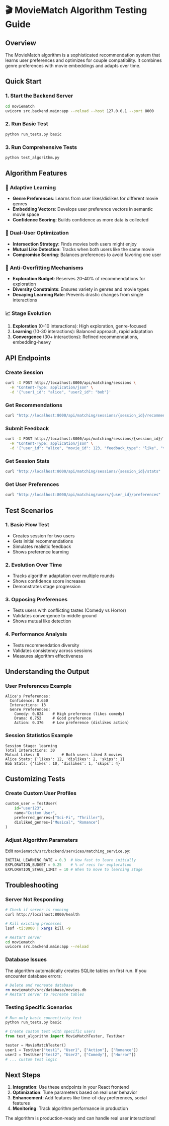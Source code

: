 # 🎬 MovieMatch Algorithm Testing Guide

## Overview

The MovieMatch algorithm is a sophisticated recommendation system that learns user preferences and optimizes for couple compatibility. It combines genre preferences with movie embeddings and adapts over time.

## Quick Start

### 1. Start the Backend Server
```bash
cd moviematch
uvicorn src.backend.main:app --reload --host 127.0.0.1 --port 8000
```

### 2. Run Basic Test
```bash
python run_tests.py basic
```

### 3. Run Comprehensive Tests
```bash
python test_algorithm.py
```

## Algorithm Features

### 🧠 **Adaptive Learning**
- **Genre Preferences**: Learns from user likes/dislikes for different movie genres
- **Embedding Vectors**: Develops user preference vectors in semantic movie space
- **Confidence Scoring**: Builds confidence as more data is collected

### 👥 **Dual-User Optimization**
- **Intersection Strategy**: Finds movies both users might enjoy
- **Mutual Like Detection**: Tracks when both users like the same movie
- **Compromise Scoring**: Balances preferences to avoid favoring one user

### 🎯 **Anti-Overfitting Mechanisms**
- **Exploration Budget**: Reserves 20-40% of recommendations for exploration
- **Diversity Constraints**: Ensures variety in genres and movie types
- **Decaying Learning Rate**: Prevents drastic changes from single interactions

### 📈 **Stage Evolution**
1. **Exploration** (0-10 interactions): High exploration, genre-focused
2. **Learning** (10-30 interactions): Balanced approach, rapid adaptation
3. **Convergence** (30+ interactions): Refined recommendations, embedding-heavy

## API Endpoints

### Create Session
```bash
curl -X POST http://localhost:8000/api/matching/sessions \
  -H "Content-Type: application/json" \
  -d '{"user1_id": "alice", "user2_id": "bob"}'
```

### Get Recommendations
```bash
curl "http://localhost:8000/api/matching/sessions/{session_id}/recommendations?batch_size=10"
```

### Submit Feedback
```bash
curl -X POST http://localhost:8000/api/matching/sessions/{session_id}/feedback \
  -H "Content-Type: application/json" \
  -d '{"user_id": "alice", "movie_id": 123, "feedback_type": "like", "time_spent_ms": 5000}'
```

### Get Session Stats
```bash
curl "http://localhost:8000/api/matching/sessions/{session_id}/stats"
```

### Get User Preferences
```bash
curl "http://localhost:8000/api/matching/users/{user_id}/preferences"
```

## Test Scenarios

### 1. **Basic Flow Test**
- Creates session for two users
- Gets initial recommendations
- Simulates realistic feedback
- Shows preference learning

### 2. **Evolution Over Time**
- Tracks algorithm adaptation over multiple rounds
- Shows confidence score increases
- Demonstrates stage progression

### 3. **Opposing Preferences**
- Tests users with conflicting tastes (Comedy vs Horror)
- Validates convergence to middle ground
- Shows mutual like detection

### 4. **Performance Analysis**
- Tests recommendation diversity
- Validates consistency across sessions
- Measures algorithm effectiveness

## Understanding the Output

### User Preferences Example
```
Alice's Preferences:
  Confidence: 0.650
  Interactions: 13
  Genre Preferences:
    Comedy: 0.824    # High preference (likes comedy)
    Drama: 0.752     # Good preference  
    Action: 0.376    # Low preference (dislikes action)
```

### Session Statistics Example
```
Session Stage: learning
Total Interactions: 30
Mutual Likes: 8          # Both users liked 8 movies
Alice Stats: {'likes': 12, 'dislikes': 2, 'skips': 1}
Bob Stats: {'likes': 10, 'dislikes': 1, 'skips': 4}
```

## Customizing Tests

### Create Custom User Profiles
```python
custom_user = TestUser(
    id="user123",
    name="Custom User", 
    preferred_genres=["Sci-Fi", "Thriller"],
    disliked_genres=["Musical", "Romance"]
)
```

### Adjust Algorithm Parameters
Edit `moviematch/src/backend/services/matching_service.py`:
```python
INITIAL_LEARNING_RATE = 0.3  # How fast to learn initially
EXPLORATION_BUDGET = 0.25    # % of recs for exploration
EXPLORATION_STAGE_LIMIT = 10 # When to move to learning stage
```

## Troubleshooting

### Server Not Responding
```bash
# Check if server is running
curl http://localhost:8000/health

# Kill existing processes
lsof -ti:8000 | xargs kill -9

# Restart server
cd moviematch
uvicorn src.backend.main:app --reload
```

### Database Issues
The algorithm automatically creates SQLite tables on first run. If you encounter database errors:
```bash
# Delete and recreate database
rm moviematch/src/database/movies.db
# Restart server to recreate tables
```

### Testing Specific Scenarios
```python
# Run only basic connectivity test
python run_tests.py basic

# Create custom test with specific users
from test_algorithm import MovieMatchTester, TestUser

tester = MovieMatchTester()
user1 = TestUser("test1", "User1", ["Action"], ["Romance"])
user2 = TestUser("test2", "User2", ["Comedy"], ["Horror"])
# ... custom test logic
```

## Next Steps

1. **Integration**: Use these endpoints in your React frontend
2. **Optimization**: Tune parameters based on real user behavior
3. **Enhancement**: Add features like time-of-day preferences, social features
4. **Monitoring**: Track algorithm performance in production

The algorithm is production-ready and can handle real user interactions! 